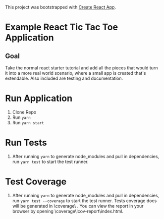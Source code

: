 This project was bootstrapped with [Create React App](https://github.com/facebookincubator/create-react-app).

# Example React Tic Tac Toe Application
## Goal
Take the normal react starter tutorial and add all the pieces that would turn it into a more real world scenario,
where a small app is created that's extendable.  Also included are testing and documentation.  

# Run Application
1. Clone Repo
2. Run `yarn`
3. Run `yarn start`
# Run Tests
1. After running `yarn` to generate node_modules and pull in dependencies, run `yarn test` to start the test runner.
# Test Coverage
1. After running `yarn` to generate node_modules and pull in dependencies, run `yarn test --coverage` to start the test runner. Tests coverage docs will be generated in \coverage\ . You can view the report in your browser by opening \coverage\lcov-report\index.html.